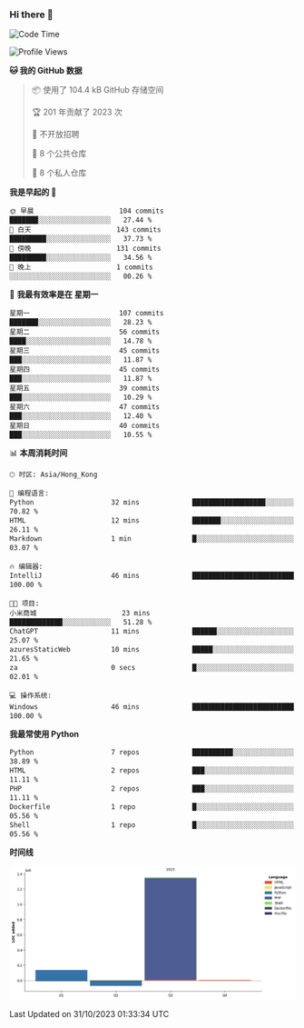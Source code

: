 ### Hi there 👋

<!--
**Mrzqd/Mrzqd** is a ✨ _special_ ✨ repository because its `README.md` (this file) appears on your GitHub profile.

Here are some ideas to get you started:

- 🔭 I’m currently working on ...
- 🌱 I’m currently learning ...
- 👯 I’m looking to collaborate on ...
- 🤔 I’m looking for help with ...
- 💬 Ask me about ...
- 📫 How to reach me: ...
- 😄 Pronouns: ...
- ⚡ Fun fact: ...
-->
<!--START_SECTION:waka-->
![Code Time](http://img.shields.io/badge/Code%20Time-144%20hrs%2059%20mins-blue)

![Profile Views](http://img.shields.io/badge/%E4%B8%AA%E4%BA%BA%E8%B5%84%E6%96%99%E8%A7%82%E7%9C%8B%E6%AC%A1%E6%95%B0-1-blue)

**🐱 我的 GitHub 数据** 

> 📦  使用了 104.4 kB GitHub 存储空间 
 > 
> 🏆 201 年贡献了 2023 次
 > 
> 🚫 不开放招聘
 > 
> 📜 8 个公共仓库 
 > 
> 🔑 8 个私人仓库 
 > 
**我是早起的 🐤** 

```text
🌞 早晨                     104 commits         ███████░░░░░░░░░░░░░░░░░░   27.44 % 
🌆 白天                     143 commits         █████████░░░░░░░░░░░░░░░░   37.73 % 
🌃 傍晚                     131 commits         █████████░░░░░░░░░░░░░░░░   34.56 % 
🌙 晚上                     1 commits           ░░░░░░░░░░░░░░░░░░░░░░░░░   00.26 % 
```
📅 **我最有效率是在 星期一** 

```text
星期一                      107 commits         ███████░░░░░░░░░░░░░░░░░░   28.23 % 
星期二                      56 commits          ████░░░░░░░░░░░░░░░░░░░░░   14.78 % 
星期三                      45 commits          ███░░░░░░░░░░░░░░░░░░░░░░   11.87 % 
星期四                      45 commits          ███░░░░░░░░░░░░░░░░░░░░░░   11.87 % 
星期五                      39 commits          ███░░░░░░░░░░░░░░░░░░░░░░   10.29 % 
星期六                      47 commits          ███░░░░░░░░░░░░░░░░░░░░░░   12.40 % 
星期日                      40 commits          ███░░░░░░░░░░░░░░░░░░░░░░   10.55 % 
```


📊 **本周消耗时间** 

```text
🕑︎ 时区: Asia/Hong_Kong

💬 编程语言: 
Python                   32 mins             ██████████████████░░░░░░░   70.82 % 
HTML                     12 mins             ███████░░░░░░░░░░░░░░░░░░   26.11 % 
Markdown                 1 min               █░░░░░░░░░░░░░░░░░░░░░░░░   03.07 % 

🔥 编辑器: 
IntelliJ                 46 mins             █████████████████████████   100.00 % 

🐱‍💻 项目: 
小米商城                     23 mins             █████████████░░░░░░░░░░░░   51.28 % 
ChatGPT                  11 mins             ██████░░░░░░░░░░░░░░░░░░░   25.07 % 
azuresStaticWeb          10 mins             █████░░░░░░░░░░░░░░░░░░░░   21.65 % 
za                       0 secs              █░░░░░░░░░░░░░░░░░░░░░░░░   02.01 % 

💻 操作系统: 
Windows                  46 mins             █████████████████████████   100.00 % 
```

**我最常使用 Python** 

```text
Python                   7 repos             ██████████░░░░░░░░░░░░░░░   38.89 % 
HTML                     2 repos             ███░░░░░░░░░░░░░░░░░░░░░░   11.11 % 
PHP                      2 repos             ███░░░░░░░░░░░░░░░░░░░░░░   11.11 % 
Dockerfile               1 repo              █░░░░░░░░░░░░░░░░░░░░░░░░   05.56 % 
Shell                    1 repo              █░░░░░░░░░░░░░░░░░░░░░░░░   05.56 % 
```



**时间线**

![Lines of Code chart](https://raw.githubusercontent.com/Mrzqd/Mrzqd/main/assets/bar_graph.png)


 Last Updated on 31/10/2023 01:33:34 UTC
<!--END_SECTION:waka-->

